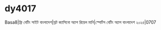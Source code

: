 # dy4017
Basa8|ফ্রি বেটিং সাইট বাংলাদেশ|স্লট ক্যাসিনো অ্যাপ রিয়েল মানি|স্পোর্টস বেটিং অ্যাপ বাংলাদেশ ২০২৫|0707 
